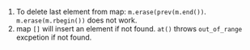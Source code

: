 1. To delete last element from map: `m.erase(prev(m.end())`. `m.erase(m.rbegin())` does not work.
2. map `[]` will insert an element if not found. `at()` throws `out_of_range` excpetion if not found.